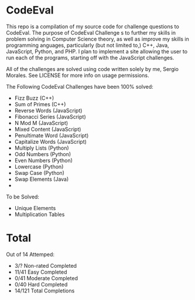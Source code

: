 CodeEval
========

This repo is a compilation of my source code for challenge questions to CodeEval. The purpose of CodeEval Challenge 
s to further my skills in problem solving in Computer Science theory, as well as improve my skills in programming 
anguages, particularly (but not limited to,) C++, Java, JavaScript, Python, and PHP. I plan to implement a site allowing the user to run each of the programs, starting off with the JavaScript challenges.

All of the challenges are solved using code written solely by me, Sergio Morales. See LICENSE for more info 
on usage permissions.

The Following CodeEval Challenges have been 100% solved:

- Fizz Buzz        (C++)
- Sum of Primes    (C++)
- Reverse Words    (JavaScript)
- Fibonacci Series (JavaScript)
- N Mod M          (JavaScript)
- Mixed Content    (JavaScript)
- Penultimate Word (JavaScript)
- Capitalize Words (JavaScript)
- Multiply Lists   (Python)
- Odd Numbers      (Python)
- Even Numbers     (Python)
- Lowercase        (Python)
- Swap Case        (Python)
- Swap Elements    (Java)
- 
To be Solved:

- Unique Elements
- Multiplication Tables


Total
=====

Out of 14 Attemped:

- 3/?   Non-rated Completed
- 11/41  Easy Completed 
- 0/41  Moderate Completed 
- 0/40  Hard Completed 
- 14/121 Total Completions 

